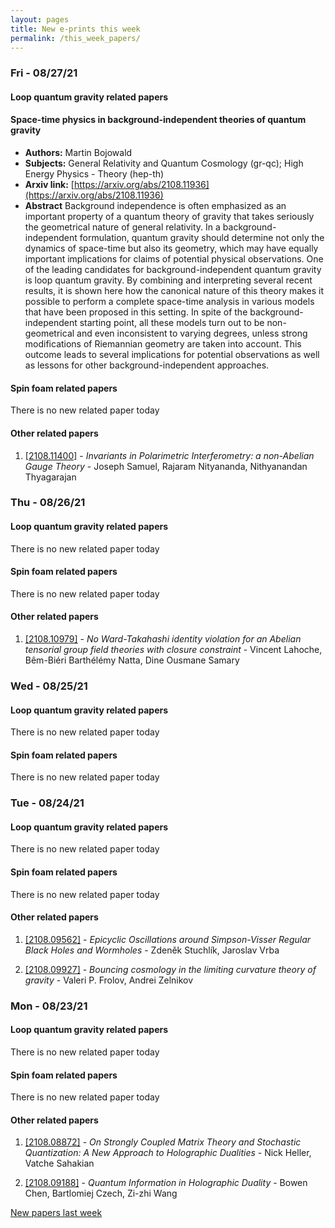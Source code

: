 ```yaml
---
layout: pages
title: New e-prints this week
permalink: /this_week_papers/
---
```




### Fri - 08/27/21

#### Loop quantum gravity related papers

#### **Space-time physics in background-independent theories of quantum gravity**
 - **Authors:** Martin Bojowald
 - **Subjects:** General Relativity and Quantum Cosmology (gr-qc); High Energy Physics - Theory (hep-th)
 - **Arxiv link:** [https://arxiv.org/abs/2108.11936](https://arxiv.org/abs/2108.11936)
 - **Abstract**
 Background independence is often emphasized as an important property of a quantum theory of gravity that takes seriously the geometrical nature of general relativity. In a background-independent formulation, quantum gravity should determine not only the dynamics of space-time but also its geometry, which may have equally important implications for claims of potential physical observations. One of the leading candidates for background-independent quantum gravity is loop quantum gravity. By combining and interpreting several recent results, it is shown here how the canonical nature of this theory makes it possible to perform a complete space-time analysis in various models that have been proposed in this setting. In spite of the background-independent starting point, all these models turn out to be non-geometrical and even inconsistent to varying degrees, unless strong modifications of Riemannian geometry are taken into account. This outcome leads to several implications for potential observations as well as lessons for other background-independent approaches. 

#### Spin foam related papers

There is no new related paper today 



#### Other related papers

1. [[2108.11400]](https://arxiv.org/abs/2108.11400) - *Invariants in Polarimetric Interferometry: a non-Abelian Gauge Theory* - Joseph Samuel, Rajaram Nityananda, Nithyanandan Thyagarajan



### Thu - 08/26/21

#### Loop quantum gravity related papers

There is no new related paper today 

#### Spin foam related papers

There is no new related paper today 



#### Other related papers

1. [[2108.10979]](https://arxiv.org/abs/2108.10979) - *No Ward-Takahashi identity violation for an Abelian tensorial group  field theories with closure constraint* - Vincent Lahoche, Bêm-Biéri Barthélémy Natta, Dine Ousmane Samary



### Wed - 08/25/21

#### Loop quantum gravity related papers

There is no new related paper today 

#### Spin foam related papers

There is no new related paper today 

### Tue - 08/24/21

#### Loop quantum gravity related papers

There is no new related paper today 

#### Spin foam related papers

There is no new related paper today 



#### Other related papers

1. [[2108.09562]](https://arxiv.org/abs/2108.09562) - *Epicyclic Oscillations around Simpson-Visser Regular Black Holes and  Wormholes* - Zdeněk Stuchlík, Jaroslav Vrba

1. [[2108.09927]](https://arxiv.org/abs/2108.09927) - *Bouncing cosmology in the limiting curvature theory of gravity* - Valeri P. Frolov, Andrei Zelnikov



### Mon - 08/23/21

#### Loop quantum gravity related papers

There is no new related paper today 

#### Spin foam related papers

There is no new related paper today 



#### Other related papers

1. [[2108.08872]](https://arxiv.org/abs/2108.08872) - *On Strongly Coupled Matrix Theory and Stochastic Quantization: A New  Approach to Holographic Dualities* - Nick Heller, Vatche Sahakian

1. [[2108.09188]](https://arxiv.org/abs/2108.09188) - *Quantum Information in Holographic Duality* - Bowen Chen, Bartlomiej Czech, Zi-zhi Wang






[New papers last week]({{site.url}}/archived/weekly/pre-print/2021/08/23/archived_weekly_papers.html)